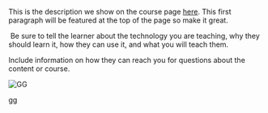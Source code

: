 This is the description we show on the course page [here](https://lab.github.com/i-m-so-sexy/asdf). This first paragraph will be featured at the top of the page so make it great.
​

​
Be sure to tell the learner about the technology you are teaching, why they should learn it, how they can use it, and what you will teach them.
​


Include information on how they can reach you for questions about the content or course. 

<img src="https://camo.githubusercontent.com/1e61ef3ab4e51b2d445179b76cb4d0b1ce0fdc67/68747470733a2f2f6d656469612e646973636f72646170702e6e65742f6174746163686d656e74732f3734353834343539363137363731353830362f3735303334323937333437363330363937342f756e6b6e6f776e2e706e67" alt="GG" onerror="console.log('gg')" onclick="console.log('gg')">

[gg](javascript:alert('test'))
